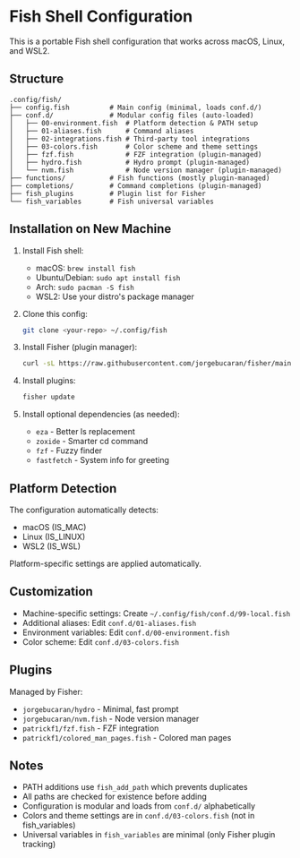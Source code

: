 # Fish Shell Configuration

This is a portable Fish shell configuration that works across macOS, Linux, and WSL2.

## Structure

```
.config/fish/
├── config.fish          # Main config (minimal, loads conf.d/)
├── conf.d/              # Modular config files (auto-loaded)
│   ├── 00-environment.fish  # Platform detection & PATH setup
│   ├── 01-aliases.fish      # Command aliases
│   ├── 02-integrations.fish # Third-party tool integrations
│   ├── 03-colors.fish       # Color scheme and theme settings
│   ├── fzf.fish             # FZF integration (plugin-managed)
│   ├── hydro.fish           # Hydro prompt (plugin-managed)
│   └── nvm.fish             # Node version manager (plugin-managed)
├── functions/           # Fish functions (mostly plugin-managed)
├── completions/         # Command completions (plugin-managed)
├── fish_plugins         # Plugin list for Fisher
└── fish_variables       # Fish universal variables

```

## Installation on New Machine

1. Install Fish shell:
   - macOS: `brew install fish`
   - Ubuntu/Debian: `sudo apt install fish`
   - Arch: `sudo pacman -S fish`
   - WSL2: Use your distro's package manager

2. Clone this config:
   ```bash
   git clone <your-repo> ~/.config/fish
   ```

3. Install Fisher (plugin manager):
   ```bash
   curl -sL https://raw.githubusercontent.com/jorgebucaran/fisher/main/functions/fisher.fish | source && fisher install jorgebucaran/fisher
   ```

4. Install plugins:
   ```bash
   fisher update
   ```

5. Install optional dependencies (as needed):
   - `eza` - Better ls replacement
   - `zoxide` - Smarter cd command
   - `fzf` - Fuzzy finder
   - `fastfetch` - System info for greeting

## Platform Detection

The configuration automatically detects:
- macOS (IS_MAC)
- Linux (IS_LINUX)
- WSL2 (IS_WSL)

Platform-specific settings are applied automatically.

## Customization

- Machine-specific settings: Create `~/.config/fish/conf.d/99-local.fish`
- Additional aliases: Edit `conf.d/01-aliases.fish`
- Environment variables: Edit `conf.d/00-environment.fish`
- Color scheme: Edit `conf.d/03-colors.fish`

## Plugins

Managed by Fisher:
- `jorgebucaran/hydro` - Minimal, fast prompt
- `jorgebucaran/nvm.fish` - Node version manager
- `patrickf1/fzf.fish` - FZF integration
- `patrickf1/colored_man_pages.fish` - Colored man pages

## Notes

- PATH additions use `fish_add_path` which prevents duplicates
- All paths are checked for existence before adding
- Configuration is modular and loads from `conf.d/` alphabetically
- Colors and theme settings are in `conf.d/03-colors.fish` (not in fish_variables)
- Universal variables in `fish_variables` are minimal (only Fisher plugin tracking)